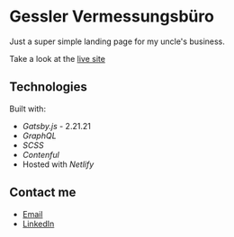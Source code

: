 # Gessler Vermessungsbüro

Just a super simple landing page for my uncle's business.

Take a look at the [live site](https://gessler-vermessung.de/)
 
## Technologies 

Built with: 

* _Gatsby.js_ - 2.21.21
* _GraphQL_ 
* _SCSS_
* _Contenful_
* Hosted with _Netlify_

## Contact me

* [Email](mailto:marius.gessler@gmail.com)
* [LinkedIn](https://www.linkedin.com/in/marius-gessler/)


